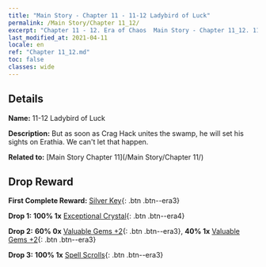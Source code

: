 ```yaml
---
title: "Main Story - Chapter 11 - 11-12 Ladybird of Luck"
permalink: /Main Story/Chapter 11_12/
excerpt: "Chapter 11 - 12. Era of Chaos  Main Story - Chapter 11_12. 11-12 Ladybird of Luck"
last_modified_at: 2021-04-11
locale: en
ref: "Chapter 11_12.md"
toc: false
classes: wide
---
```


## Details

 **Name:** 11-12 Ladybird of Luck

 **Description:** But as soon as Crag Hack unites the swamp, he will set his sights on Erathia. We can't let that happen.

 **Related to:** [Main Story Chapter 11](/Main Story/Chapter 11/)

## Drop Reward

 **First Complete Reward:** [Silver Key](/Items/con_693/){: .btn .btn--era3}

 **Drop 1:** **100% 1x** [Exceptional Crystal](/Items/mat_38/){: .btn .btn--era4}

 **Drop 2:** **60% 0x** [Valuable Gems +2](/Items/mat_30/){: .btn .btn--era3}, **40% 1x** [Valuable Gems +2](/Items/mat_30/){: .btn .btn--era3}

 **Drop 3:** **100% 1x** [Spell Scrolls](/Items/con_694/){: .btn .btn--era3}

